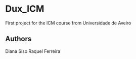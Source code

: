 # Dux_ICM

First project for the ICM course from Universidade de Aveiro

## Authors
Diana Siso
Raquel Ferreira
